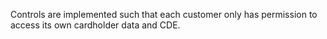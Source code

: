 Controls are implemented such that each customer only has permission to access its own cardholder data and CDE.
